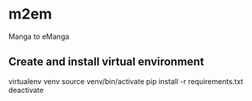# m2em
Manga to eManga

## Create and install virtual environment
virtualenv venv
source venv/bin/activate
pip install -r requirements.txt
deactivate
